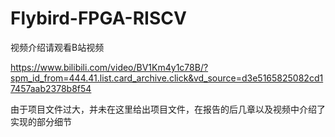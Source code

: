 # Flybird-FPGA-RISCV

视频介绍请观看B站视频

https://www.bilibili.com/video/BV1Km4y1c78B/?spm_id_from=444.41.list.card_archive.click&vd_source=d3e5165825082cd17457aab2378b8f54

由于项目文件过大，并未在这里给出项目文件，在报告的后几章以及视频中介绍了实现的部分细节
